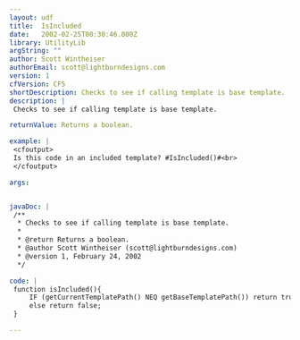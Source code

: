```yaml
---
layout: udf
title:  IsIncluded
date:   2002-02-25T00:30:46.000Z
library: UtilityLib
argString: ""
author: Scott Wintheiser
authorEmail: scott@lightburndesigns.com
version: 1
cfVersion: CF5
shortDescription: Checks to see if calling template is base template.
description: |
 Checks to see if calling template is base template.

returnValue: Returns a boolean.

example: |
 <cfoutput>
 Is this code in an included template? #IsIncluded()#<br>
 </cfoutput>

args:


javaDoc: |
 /**
  * Checks to see if calling template is base template.
  * 
  * @return Returns a boolean. 
  * @author Scott Wintheiser (scott@lightburndesigns.com) 
  * @version 1, February 24, 2002 
  */

code: |
 function isIncluded(){
     IF (getCurrentTemplatePath() NEQ getBaseTemplatePath()) return true;
     else return false;
 }

---
```


